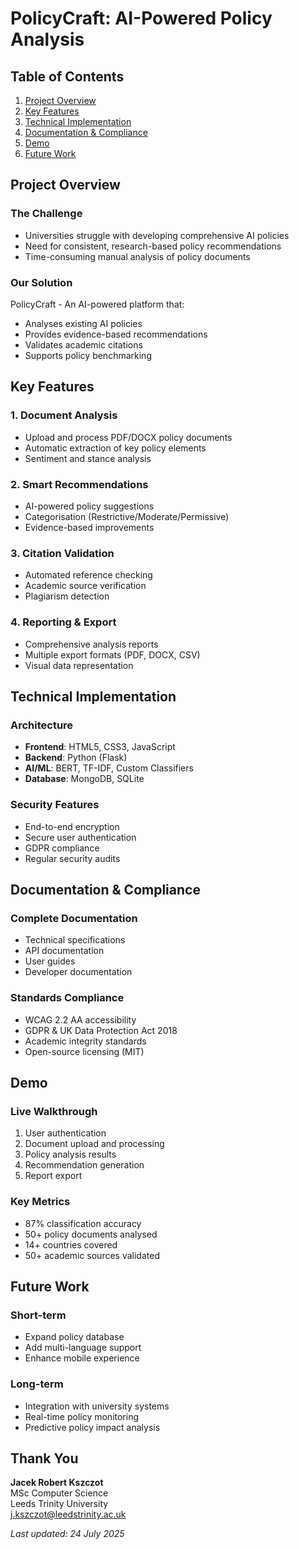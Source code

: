 # PolicyCraft: AI-Powered Policy Analysis

## Table of Contents
1. [Project Overview](#project-overview)
2. [Key Features](#key-features)
3. [Technical Implementation](#technical-implementation)
4. [Documentation & Compliance](#documentation--compliance)
5. [Demo](#demo)
6. [Future Work](#future-work)

## Project Overview

### The Challenge
- Universities struggle with developing comprehensive AI policies
- Need for consistent, research-based policy recommendations
- Time-consuming manual analysis of policy documents

### Our Solution
PolicyCraft - An AI-powered platform that:
- Analyses existing AI policies
- Provides evidence-based recommendations
- Validates academic citations
- Supports policy benchmarking

## Key Features

### 1. Document Analysis
- Upload and process PDF/DOCX policy documents
- Automatic extraction of key policy elements
- Sentiment and stance analysis

### 2. Smart Recommendations
- AI-powered policy suggestions
- Categorisation (Restrictive/Moderate/Permissive)
- Evidence-based improvements

### 3. Citation Validation
- Automated reference checking
- Academic source verification
- Plagiarism detection

### 4. Reporting & Export
- Comprehensive analysis reports
- Multiple export formats (PDF, DOCX, CSV)
- Visual data representation

## Technical Implementation

### Architecture
- **Frontend**: HTML5, CSS3, JavaScript
- **Backend**: Python (Flask)
- **AI/ML**: BERT, TF-IDF, Custom Classifiers
- **Database**: MongoDB, SQLite

### Security Features
- End-to-end encryption
- Secure user authentication
- GDPR compliance
- Regular security audits

## Documentation & Compliance

### Complete Documentation
- Technical specifications
- API documentation
- User guides
- Developer documentation

### Standards Compliance
- WCAG 2.2 AA accessibility
- GDPR & UK Data Protection Act 2018
- Academic integrity standards
- Open-source licensing (MIT)

## Demo

### Live Walkthrough
1. User authentication
2. Document upload and processing
3. Policy analysis results
4. Recommendation generation
5. Report export

### Key Metrics
- 87% classification accuracy
- 50+ policy documents analysed
- 14+ countries covered
- 50+ academic sources validated

## Future Work

### Short-term
- Expand policy database
- Add multi-language support
- Enhance mobile experience

### Long-term
- Integration with university systems
- Real-time policy monitoring
- Predictive policy impact analysis

## Thank You

**Jacek Robert Kszczot**  
MSc Computer Science  
Leeds Trinity University  
j.kszczot@leedstrinity.ac.uk  

*Last updated: 24 July 2025*
